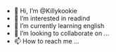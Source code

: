 - 👋 Hi, I’m @Killykookie
- 👀 I’m interested in readind
- 🌱 I’m currently learning english
- 💞️ I’m looking to collaborate on ...
- 📫 How to reach me ...

<!---
Killykookie/Killykookie is a ✨ special ✨ repository because its `README.md` (this file) appears on your GitHub profile.
You can click the Preview link to take a look at your changes.
--->

